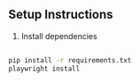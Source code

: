 ## Setup Instructions
1. Install dependencies
```bash

pip install -r requirements.txt
playwright install




